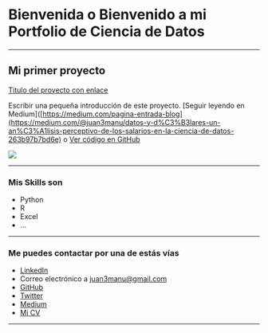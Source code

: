 # Bienvenida o Bienvenido a mi Portfolio de Ciencia de Datos

---

## Mi primer proyecto
[Titulo del proyecto con enlace](https://medium.com/pagina-entrada-blog)

Escribir una pequeña introducción de este proyecto. [Seguir leyendo en Medium]([https://medium.com/pagina-entrada-blog](https://medium.com/@juan3manu/datos-y-d%C3%B3lares-un-an%C3%A1lisis-perceptivo-de-los-salarios-en-la-ciencia-de-datos-263b97b7bd6e) o [Ver código en GitHub]([https://github.com/tu-repo](https://github.com/JuanMCP/proyecto-portafolio/tree/main/data))

[<img src="images/dummy_thumbnail.jpg?raw=true"/>](https://medium.com/pagina-entrada-blog)

---

### Mis Skills son

- Python
- R
- Excel
- ...

---

### Me puedes contactar por una de estás vías

- [LinkedIn](www.linkedin.com/in/juan-manuel-castro-008772283/)
- Correo electrónico a <juan3manu@gmail.com>
- [GitHub](https://github.com/tu-github/)
- [Twitter](https://twitter.com/tu-twitter)
- [Medium](https://medium.com/@juan3manu)
- [Mi CV](/pdf/plantilla-curriculum-blanco.pdf)

---
